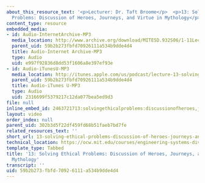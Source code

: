 ```yaml
---
about_this_resource_text: '<p>Lecturer: Dr. Taft Broome</p>  <p>13: Solving Ethical
  Problems: Discussion of Heroes, Journeys, and Virtue in Mythology</p>'
content_type: resource
embedded_media:
- id: Audio-InternetArchive-MP3
  media_location: http://www.archive.org/download/MITESD.932S06/1-11Lecture13_SolvingEthicalProblems_DiscussionOfHeroesJourneysAndVirtueInMythology.mp3
  parent_uid: 59b2b273fbfd70926111a534b9dde4d4
  title: Audio-Internet Archive-MP3
  type: Audio
  uid: e997f92836d8dd53f1606a8e397ef93e
- id: Audio-iTunesU-MP3
  media_location: http://itunes.apple.com/us/podcast/lecture-13-solving-ethical/id341597867?i=63739039
  parent_uid: 59b2b273fbfd70926111a534b9dde4d4
  title: Audio-iTunes U-MP3
  type: Audio
  uid: 2316699f5379217c12da077bea5ed9d3
file: null
inline_embed_id: 2463721713:solvingethicalproblems:discussionofheroes,journeys,andvirtueinmythology66783210
layout: video
order_index: null
parent_uid: 302b3d5f22df459fd68b51faeb7bd7fe
related_resources_text: ''
short_url: 13-solving-ethical-problems-discussion-of-heroes-journeys-and-virtue-in-mythology
technical_location: https://ocw.mit.edu/courses/engineering-systems-division/esd-932-engineering-ethics-spring-2006/audio-lectures/13-solving-ethical-problems-discussion-of-heroes-journeys-and-virtue-in-mythology
template_type: Tabbed
title: '13: Solving Ethical Problems: Discussion of Heroes, Journeys, and Virtue in
  Mythology'
transcript: ''
uid: 59b2b273-fbfd-7092-6111-a534b9dde4d4
---
```

